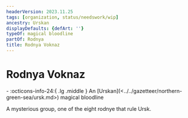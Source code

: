 ```yaml
---
headerVersion: 2023.11.25
tags: [organization, status/needswork/wip]
ancestry: Urskan
displayDefaults: {defArt: ''}
typeOf: magical bloodline
partOf: Rodnya
title: Rodnya Voknaz
---
```

# Rodnya Voknaz
<div class="grid cards ext-narrow-margin ext-one-column" markdown>
-
   :octicons-info-24:{ .lg .middle } An [Urskan](<../../gazetteer/northern-green-sea/ursk.md>) magical bloodline  
</div>


A mysterious group, one of the eight rodnye that rule Ursk. 